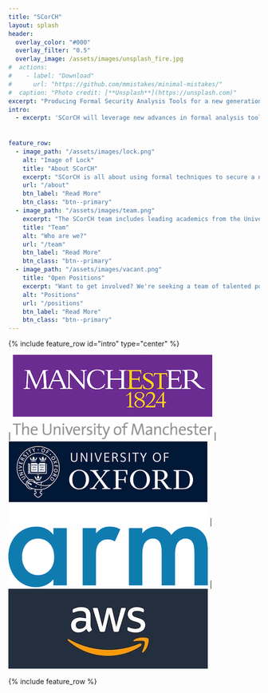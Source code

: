 ```yaml
---
title: "SCorCH"
layout: splash
header:
  overlay_color: "#000"
  overlay_filter: "0.5"
  overlay_image: /assets/images/unsplash_fire.jpg
#  actions:
#    - label: "Download"
#      url: "https://github.com/mmistakes/minimal-mistakes/"
#  caption: "Photo credit: [**Unsplash**](https://unsplash.com)"
excerpt: "Producing Formal Security Analysis Tools for a new generation of Capability Hardware."
intro: 
  - excerpt: 'SCorCH will leverage new advances in formal analysis tools to find security issues in code running on a new generation of security-aware hardware chips. Funded under the <a href="https://www.ukri.org/innovation/industrial-strategy-challenge-fund/digital-security-by-design/">ISCF Digitial Security by Design challenge</a>, SCorCH is a collaboration between The University of Manchester, The University of Oxford, ARM Ltd, and Amazon AWS.'


feature_row:
  - image_path: "/assets/images/lock.png"
    alt: "Image of Lock"
    title: "About SCorCH"
    excerpt: "SCorCH is all about using formal techniques to secure a new generation of computer chips - but what does that mean?"
    url: "/about"
    btn_label: "Read More"
    btn_class: "btn--primary"
  - image_path: "/assets/images/team.png"
    excerpt: "The SCorCH team includes leading academics from the Universities of Manchester and Oxford - find out more!"
    title: "Team"
    alt: "Who are we?"
    url: "/team"
    btn_label: "Read More"
    btn_class: "btn--primary"
  - image_path: "/assets/images/vacant.png"
    title: "Open Positions"
    excerpt: "Want to get involved? We're seeking a team of talented postdoctoral researchers to join the team."
    alt: "Positions"
    url: "/positions"
    btn_label: "Read More"
    btn_class: "btn--primary"
---
```


{% include feature_row id="intro" type="center" %}

| ![The University of Mancester](/assets/images/manchester.png) | ![The University of Oxford](/assets/images/oxford.png) | ![ARM Ltd](/assets/images/arm.png) | ![AWS](/assets/images/aws.jpg)

{% include feature_row %}



